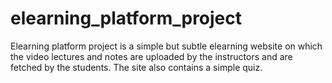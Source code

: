 # elearning_platform_project
Elearning platform project is a simple but subtle elearning website on which the video lectures and notes are uploaded by the instructors and are fetched by the students. The site also contains a simple quiz.

